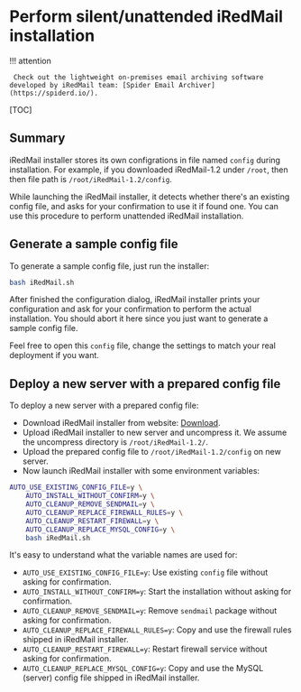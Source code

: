 # Perform silent/unattended iRedMail installation

!!! attention

	 Check out the lightweight on-premises email archiving software developed by iRedMail team: [Spider Email Archiver](https://spiderd.io/).

[TOC]

## Summary

iRedMail installer stores its own configrations in file named `config` during
installation. For example, if you downloaded iRedMail-1.2 under `/root`, then
then file path is `/root/iRedMail-1.2/config`.

While launching the iRedMail installer, it detects whether there's an existing
config file, and asks for your confirmation to use it if found one. You can use
this procedure to perform unattended iRedMail installation.

## Generate a sample config file

To generate a sample config file, just run the installer:

```bash
bash iRedMail.sh
```

After finished the configuration dialog, iRedMail installer prints your
configuration and ask for your confirmation to perform the actual installation.
You should abort it here since you just want to generate a sample config file.

Feel free to open this `config` file, change the settings to match your real
deployment if you want.

## Deploy a new server with a prepared config file

To deploy a new server with a prepared config file:

* Download iRedMail installer from website: [Download](https://www.iredmail.org/download.html).
* Upload iRedMail installer to new server and uncompress it. We assume the
  uncompress directory is `/root/iRedMail-1.2/`.
* Upload the prepared config file to `/root/iRedMail-1.2/config` on new server.
* Now launch iRedMail installer with some environment variables:

```bash
AUTO_USE_EXISTING_CONFIG_FILE=y \
    AUTO_INSTALL_WITHOUT_CONFIRM=y \
    AUTO_CLEANUP_REMOVE_SENDMAIL=y \
    AUTO_CLEANUP_REPLACE_FIREWALL_RULES=y \
    AUTO_CLEANUP_RESTART_FIREWALL=y \
    AUTO_CLEANUP_REPLACE_MYSQL_CONFIG=y \
    bash iRedMail.sh
```

It's easy to understand what the variable names are used for:

* `AUTO_USE_EXISTING_CONFIG_FILE=y`: Use existing `config` file without asking for confirmation.
* `AUTO_INSTALL_WITHOUT_CONFIRM=y`: Start the installation without asking for confirmation.
* `AUTO_CLEANUP_REMOVE_SENDMAIL=y`: Remove `sendmail` package without asking for confirmation.
* `AUTO_CLEANUP_REPLACE_FIREWALL_RULES=y`: Copy and use the firewall rules shipped in iRedMail installer.
* `AUTO_CLEANUP_RESTART_FIREWALL=y`: Restart firewall service without asking for confirmation.
* `AUTO_CLEANUP_REPLACE_MYSQL_CONFIG=y`: Copy and use the MySQL (server) config file shipped in iRedMail installer.
